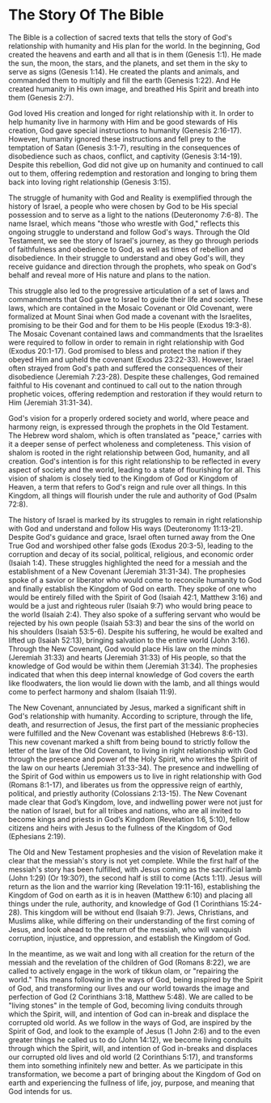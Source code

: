 # The Story Of The Bible

The Bible is a collection of sacred texts that tells the story of God's relationship with humanity and His plan for the world. In the beginning, God created the heavens and earth and all that is in them (Genesis 1:1). He made the sun, the moon, the stars, and the planets, and set them in the sky to serve as signs (Genesis 1:14). He created the plants and animals, and commanded them to multiply and fill the earth (Genesis 1:22). And He created humanity in His own image, and breathed His Spirit and breath into them (Genesis 2:7).

God loved His creation and longed for right relationship with it. In order to help humanity live in harmony with Him and be good stewards of His creation, God gave special instructions to humanity (Genesis 2:16-17). However, humanity ignored these instructions and fell prey to the temptation of Satan (Genesis 3:1-7), resulting in the consequences of disobedience such as chaos, conflict, and captivity (Genesis 3:14-19). Despite this rebellion, God did not give up on humanity and continued to call out to them, offering redemption and restoration and longing to bring them back into loving right relationship (Genesis 3:15).

The struggle of humanity with God and Reality is exemplified through the history of Israel, a people who were chosen by God to be His special possession and to serve as a light to the nations (Deuteronomy 7:6-8). The name Israel, which means "those who wrestle with God," reflects this ongoing struggle to understand and follow God's ways. Through the Old Testament, we see the story of Israel's journey, as they go through periods of faithfulness and obedience to God, as well as times of rebellion and disobedience. In their struggle to understand and obey God's will, they receive guidance and direction through the prophets, who speak on God's behalf and reveal more of His nature and plans to the nation.

This struggle also led to the progressive articulation of a set of laws and commandments that God gave to Israel to guide their life and society. These laws, which are contained in the Mosaic Covenant or Old Covenant, were formalized at Mount Sinai when God made a covenant with the Israelites, promising to be their God and for them to be His people (Exodus 19:3-8). The Mosaic Covenant contained laws and commandments that the Israelites were required to follow in order to remain in right relationship with God (Exodus 20:1-17). God promised to bless and protect the nation if they obeyed Him and upheld the covenant (Exodus 23:22-33). However, Israel often strayed from God's path and suffered the consequences of their disobedience (Jeremiah 7:23-28). Despite these challenges, God remained faithful to His covenant and continued to call out to the nation through prophetic voices, offering redemption and restoration if they would return to Him (Jeremiah 31:31-34).

God's vision for a properly ordered society and world, where peace and harmony reign, is expressed through the prophets in the Old Testament. The Hebrew word shalom, which is often translated as "peace," carries with it a deeper sense of perfect wholeness and completeness. This vision of shalom is rooted in the right relationship between God, humanity, and all creation. God's intention is for this right relationship to be reflected in every aspect of society and the world, leading to a state of flourishing for all. This vision of shalom is closely tied to the Kingdom of God or Kingdom of Heaven, a term that refers to God's reign and rule over all things. In this Kingdom, all things will flourish under the rule and authority of God (Psalm 72:8).

The history of Israel is marked by its struggles to remain in right relationship with God and understand and follow His ways (Deuteronomy 11:13-21). Despite God's guidance and grace, Israel often turned away from the One True God and worshiped other false gods (Exodus 20:3-5), leading to the corruption and decay of its social, political, religious, and economic order (Isaiah 1:4). These struggles highlighted the need for a messiah and the establishment of a New Covenant (Jeremiah 31:31-34). The prophesies spoke of a savior or liberator who would come to reconcile humanity to God and finally establish the Kingdom of God on earth. They spoke of one who would be entirely filled with the Spirit of God (Isaiah 42:1, Matthew 3:16) and would be a just and righteous ruler (Isaiah 9:7) who would bring peace to the world (Isaiah 2:4). They also spoke of a suffering servant who would be rejected by his own people (Isaiah 53:3) and bear the sins of the world on his shoulders (Isaiah 53:5-6). Despite his suffering, he would be exalted and lifted up (Isaiah 52:13), bringing salvation to the entire world (John 3:16). Through the New Covenant, God would place His law on the minds (Jeremiah 31:33) and hearts (Jeremiah 31:33) of His people, so that the knowledge of God would be within them (Jeremiah 31:34). The prophesies indicated that when this deep internal knowledge of God covers the earth like floodwaters, the lion would lie down with the lamb, and all things would come to perfect harmony and shalom (Isaiah 11:9).

The New Covenant, annunciated by Jesus, marked a significant shift in God's relationship with humanity. According to scripture, through the life, death, and resurrection of Jesus, the first part of the messianic prophecies were fulfilled and the New Covenant was established (Hebrews 8:6-13). This new covenant marked a shift from being bound to strictly follow the letter of the law of the Old Covenant, to living in right relationship with God through the presence and power of the Holy Spirit, who writes the Spirit of the law on our hearts (Jeremiah 31:33-34). The presence and indwelling of the Spirit of God within us empowers us to live in right relationship with God (Romans 8:1-17), and liberates us from the oppressive reign of earthly, political, and priestly authority (Colossians 2:13-15). The New Covenant made clear that God’s Kingdom, love, and indwelling power were not just for the nation of Israel, but for all tribes and nations, who are all invited to become kings and priests in God’s Kingdom (Revelation 1:6, 5:10), fellow citizens and heirs with Jesus to the fullness of the Kingdom of God (Ephesians 2:19).

The Old and New Testament prophesies and the vision of Revelation make it clear that the messiah's story is not yet complete. While the first half of the messiah's story has been fulfilled, with Jesus coming as the sacrificial lamb (John 1:29) (Or 19:30?), the second half is still to come (Acts 1:11). Jesus will return as the lion and the warrior king (Revelation 19:11-16), establishing the Kingdom of God on earth as it is in heaven (Matthew 6:10) and placing all things under the rule, authority, and knowledge of God (1 Corinthians 15:24-28). This kingdom will be without end (Isaiah 9:7). Jews, Christians, and Muslims alike, while differing on their understanding of the first coming of Jesus, and look ahead to the return of the messiah, who will vanquish corruption, injustice, and oppression, and establish the Kingdom of God.

In the meantime, as we wait and long with all creation for the return of the messiah and the revelation of the children of God (Romans 8:22), we are called to actively engage in the work of tikkun olam, or "repairing the world." This means following in the ways of God, being inspired by the Spirit of God, and transforming our lives and our world towards the image and perfection of God (2 Corinthians 3:18, Matthew 5:48). We are called to be "living stones" in the temple of God, becoming living conduits through which the Spirit, will, and intention of God can in-break and displace the corrupted old world. As we follow in the ways of God, are inspired by the Spirit of God, and look to the example of Jesus (1 John 2:6) and to the even greater things he called us to do (John 14:12), we become living conduits through which the Spirit, will, and intention of God in-breaks and displaces our corrupted old lives and old world (2 Corinthians 5:17), and transforms them into something infinitely new and better. As we participate in this transformation, we become a part of bringing about the Kingdom of God on earth and experiencing the fullness of life, joy, purpose, and meaning that God intends for us.